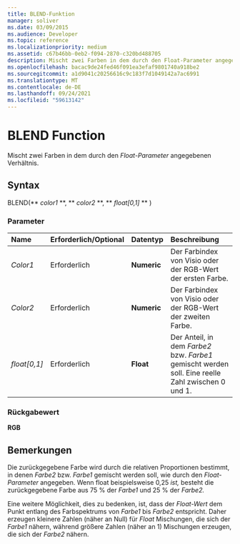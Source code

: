 ```yaml
---
title: BLEND-Funktion
manager: soliver
ms.date: 03/09/2015
ms.audience: Developer
ms.topic: reference
ms.localizationpriority: medium
ms.assetid: c67b46bb-0eb2-f094-2870-c320bd488705
description: Mischt zwei Farben in dem durch den Float-Parameter angegebenen Verhältnis.
ms.openlocfilehash: bacac9de24fed46f091ea3efaf9801740a918be2
ms.sourcegitcommit: a1d9041c20256616c9c183f7d1049142a7ac6991
ms.translationtype: MT
ms.contentlocale: de-DE
ms.lasthandoff: 09/24/2021
ms.locfileid: "59613142"
---
```

# <a name="blend-function"></a>BLEND Function

Mischt zwei Farben in dem durch den  _Float-Parameter_ angegebenen Verhältnis. 
  
## <a name="syntax"></a>Syntax

BLEND(** *color1* **, ** *color2* **, ** *float[0,1]* ** ) 
  
### <a name="parameters"></a>Parameter

|**Name**|**Erforderlich/Optional**|**Datentyp**|**Beschreibung**|
|:-----|:-----|:-----|:-----|
| _Color1_ <br/> |Erforderlich  <br/> |**Numeric** <br/> |Der Farbindex von Visio oder der RGB-Wert der ersten Farbe.  <br/> |
| _Color2_ <br/> |Erforderlich  <br/> |**Numeric** <br/> |Der Farbindex von Visio oder der RGB-Wert der zweiten Farbe.  <br/> |
| _float[0,1]_ <br/> |Erforderlich  <br/> |**Float** <br/> |Der Anteil, in dem  _Farbe2_ bzw.  _Farbe1_ gemischt werden soll. Eine reelle Zahl zwischen 0 und 1.  <br/> |
   
### <a name="return-value"></a>Rückgabewert

 **RGB**
  
## <a name="remarks"></a>Bemerkungen

Die zurückgegebene Farbe wird durch die relativen Proportionen bestimmt, in denen  _Farbe2_ bzw.  _Farbe1_ gemischt werden soll, wie durch den  _Float-Parameter_ angegeben. Wenn float beispielsweise 0,25 _ist,_ besteht die zurückgegebene Farbe aus 75 % der _Farbe1_ und 25 % der _Farbe2._ 
  
Eine weitere Möglichkeit, dies zu bedenken, ist, dass der  _Float-Wert_ dem Punkt entlang des Farbspektrums von  _Farbe1_ bis  _Farbe2_ entspricht. Daher erzeugen kleinere Zahlen (näher an Null) für  _Float_ Mischungen, die sich der  _Farbe1_ nähern, während größere Zahlen (näher an 1) Mischungen erzeugen, die sich der  _Farbe2_ nähern.
  

